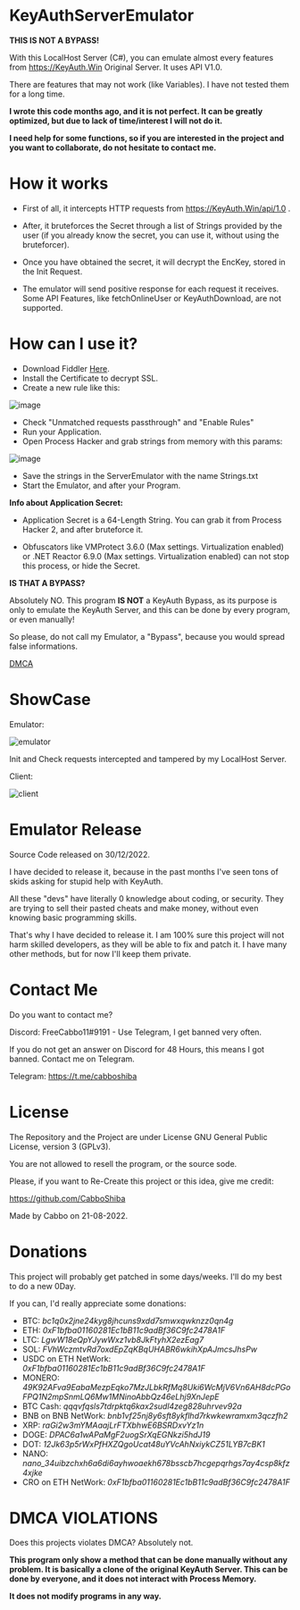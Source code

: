 # KeyAuthServerEmulator

**THIS IS NOT A BYPASS!**

With this LocalHost Server (C#), you can emulate almost every features from https://KeyAuth.Win Original Server. It uses API V1.0.

There are features that may not work (like Variables). I have not tested them for a long time.

**I wrote this code months ago, and it is not perfect. It can be greatly optimized, but due to lack of time/interest I will not do it.**

**I need help for some functions, so if you are interested in the project and you want to collaborate, do not hesitate to contact me.**

# How it works

- First of all, it intercepts HTTP requests from https://KeyAuth.Win/api/1.0 .

- After, it bruteforces the Secret through a list of Strings provided by the user (if you already know the secret, you can use it, without using the bruteforcer).

- Once you have obtained the secret, it will decrypt the EncKey, stored in the Init Request.

- The emulator will send positive response for each request it receives. Some API Features, like fetchOnlineUser or KeyAuthDownload, are not supported.

# How can I use it?

- Download Fiddler [Here](https://www.telerik.com/download/fiddler/).
- Install the Certificate to decrypt SSL.
- Create a new rule like this: 

![image](https://user-images.githubusercontent.com/92642446/210103619-184aee63-0e0f-49ac-b866-917f7de17704.png)

- Check "Unmatched requests passthrough" and "Enable Rules"
- Run your Application.
- Open Process Hacker and grab strings from memory with this params:

![image](https://user-images.githubusercontent.com/92642446/210103715-9f031a40-b9fa-4ac2-aebe-0c7da08dded7.png)

- Save the strings in the ServerEmulator with the name Strings.txt
- Start the Emulator, and after your Program.

**Info about Application Secret:**

- Application Secret is a 64-Length String. You can grab it from Process Hacker 2, and after bruteforce it. 

- Obfuscators like VMProtect 3.6.0 (Max settings. Virtualization enabled) or .NET Reactor 6.9.0 (Max settings. Virtualization enabled) can not stop this process, or hide the Secret.

**IS THAT A BYPASS?**

Absolutely NO. This program **IS NOT** a KeyAuth Bypass, as its purpose is only to emulate the KeyAuth Server, and this can be done by every program, or even manually!

So please, do not call my Emulator, a "Bypass", because you would spread false informations.

[DMCA](https://github.com/CabboShiba/KeyAuth-Server-Emulator/blob/main/README.md#dmca-violations)

# ShowCase

Emulator:

![emulator](https://user-images.githubusercontent.com/92642446/210102458-27a0d288-02a8-4275-8d64-2c987c2a5175.png)

Init and Check requests intercepted and tampered by my LocalHost Server.

Client:

![client](https://user-images.githubusercontent.com/92642446/210105038-43e141db-1649-47ac-9c0e-6c16d54c190a.jpg)

# Emulator Release

Source Code released on 30/12/2022.

I have decided to release it, because in the past months I've seen tons of skids asking for stupid help with KeyAuth. 

All these "devs" have literally 0 knowledge about coding, or security. They are trying to sell their pasted cheats and make money, without even knowing basic programming skills.

That's why I have decided to release it. I am 100% sure this project will not harm skilled developers, as they will be able to fix and patch it. I have many other methods, but for now I'll keep them private.

# Contact Me

Do you want to contact me? 

Discord: FreeCabbo11#9191 - Use Telegram, I get banned very often.

If you do not get an answer on Discord for 48 Hours, this means I got banned. Contact me on Telegram.

Telegram: https://t.me/cabboshiba

# License 

The Repository and the Project are under License GNU General Public License, version 3 (GPLv3).

You are not allowed to resell the program, or the source sode.

Please, if you want to Re-Create this project or this idea, give me credit:
 
https://github.com/CabboShiba

Made by Cabbo on 21-08-2022.

# Donations

This project will probably get patched in some days/weeks. I'll do my best to do a new 0Day.

If you can, I'd really appreciate some donations:

- BTC: *bc1q0x2jne24kyg8jhcuns9xdd7smwxqwknzz0qn4g*
- ETH: *0xF1bfba01160281Ec1bB11c9adBf36C9fc2478A1F*
- LTC: *LgwW18eQpYJywWxz1vb8JkFtyhX2ezEag7*
- SOL: *FVhWczmtvRd7oxdEpZqKBqUHABR6wkihXpAJmcsJhsPw*
- USDC on ETH NetWork: *0xF1bfba01160281Ec1bB11c9adBf36C9fc2478A1F*
- MONERO: *49K92AFva9EabaMezpEqko7MzJLbkRfMq8Uki6WcMjV6Vn6AH8dcPGoFPQ1N2mpSnmLQ6Mw1MNinoAbbQz46eLhj9XnJepE*
- BTC Cash: *qqqvfqsls7tdrpktq6kax2sudl4zeg828uhrvev92a*
- BNB on BNB NetWork: *bnb1vf25nj8y6sft8ykflhd7rkwkewramxm3qczfh2*
- XRP: *raGi2w3mYMAaajLrFTXbhwE6BSRDxvYz1n*
- DOGE: *DPAC6a1wAPaMgF2uogSrXqEGNkzi5hdJ19*
- DOT: *12Jk63p5rWxPfHXZQgoUcat48uYVcAhNxiykCZ51LYB7cBK1*
- NANO: *nano_34uibzchxh6a6di6ayhwoaekh678bsscb7hcgepqrhgs7ay4csp8kfz4xjke*
- CRO on ETH NetWork: *0xF1bfba01160281Ec1bB11c9adBf36C9fc2478A1F*

# DMCA VIOLATIONS

Does this projects violates DMCA? Absolutely not.

**This program only show a method that can be done manually without any problem. It is basically a clone of the original KeyAuth Server. This can be done by everyone, and it does not interact with Process Memory.**

**It does not modify programs in any way.**
